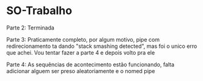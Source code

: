 # SO-Trabalho

Parte 2:
  Terminada

Parte 3:
  Praticamente completo, por algum motivo, pipe com redirecionamento ta dando "stack smashing detected", mas foi o unico erro que achei. Vou tentar fazer a parte 4 e depois volto pra ele

Parte 4:
  As sequências de acontecimento estão funcionando, falta adicionar alguem ser preso aleatoriamente e o nomed pipe
